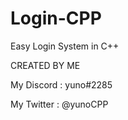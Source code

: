 # Login-CPP
Easy Login System in C++  

CREATED BY ME

My Discord : yuno#2285 

My Twitter : @yunoCPP
